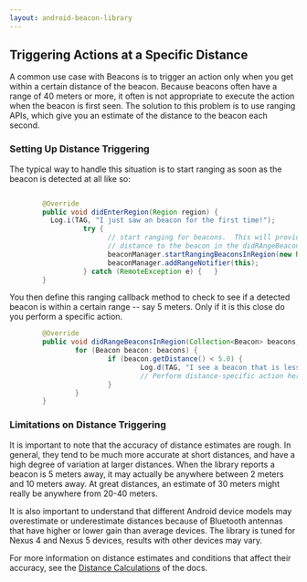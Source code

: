 ```yaml
---
layout: android-beacon-library
---
```


## Triggering Actions at a Specific Distance

A common use case with Beacons is to trigger an action only when you get within a certain distance of the beacon.  Because beacons often have a range of 40 meters or more, it often is not appropriate to execute the action when the beacon is first seen.  The solution to this problem is to use ranging APIs, which give you an estimate of the distance to the beacon each second.

### Setting Up Distance Triggering

The typical way to handle this situation is to start ranging as soon as the beacon is detected at all like so:

```java

      	@Override
      	public void didEnterRegion(Region region) {
  	  	  Log.i(TAG, "I just saw an beacon for the first time!");		
                  try {
                        // start ranging for beacons.  This will provide an update once per second with the estimated
                        // distance to the beacon in the didRAngeBeaconsInRegion method.
                        beaconManager.startRangingBeaconsInRegion(new Region("myRangingUniqueId", null, null, null));
                        beaconManager.addRangeNotifier(this);
                  } catch (RemoteException e) {   }
      	}

```

You then define this ranging callback method to check to see if a detected beacon is within a certain range -- say 5 meters.  Only if it is this close do you perform
a specific action.

```java
        @Override
        public void didRangeBeaconsInRegion(Collection<Beacon> beacons, Region region) {
                for (Beacon beacon: beacons) {
                        if (beacon.getDistance() < 5.0) {
                                Log.d(TAG, "I see a beacon that is less than 5 meters away.");
                                // Perform distance-specific action here
                        }
                }
        }
```

### Limitations on Distance Triggering

It is important to note that the accuracy of distance estimates are rough.  In general, they tend to be much more accurate at short distances, and have a high degree
of variation at larger distances.  When the library reports a beacon is 5 meters away, it may actually be anywhere between 2 meters and 10 meters away.  At great
distances, an estimate of 30 meters might really be anywhere from 20-40 meters.  

It is also important to understand that different Android device models may overestimate or underestimate distances because of Bluetooth antennas that have higher or lower gain than average devices.  The library is tuned for Nexus 4 and Nexus 5 devices, results with other devices may vary.

For more information on distance estimates and conditions that affect their accuracy, see the [Distance Calculations](./distance-calculations.html) of the docs.


